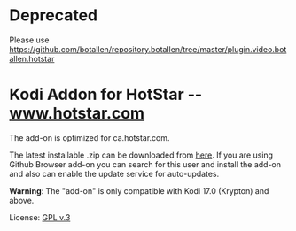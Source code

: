 # Deprecated
Please use https://github.com/botallen/repository.botallen/tree/master/plugin.video.botallen.hotstar

# Kodi Addon for HotStar -- www.hotstar.com

The add-on is optimized for ca.hotstar.com.

The latest installable .zip can be downloaded from [here](https://github.com/mani-coder/plugin.video.youngkbell.hotstar/blob/master/plugin.video.youngkbell.hotstar.zip). If you are using Github Browser add-on you can
search for this user and install the add-on and also can enable the update service for auto-updates. 

**Warning**: The "add-on" is only compatible with Kodi 17.0 (Krypton) and above.

License: [GPL v.3](http://www.gnu.org/copyleft/gpl.html)
